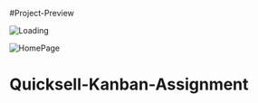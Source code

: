 #Project-Preview

![Loading](https://github.com/Dinesh-Jakhar/Quicksell-Kanban-Assignment/assets/122900416/e552c8b1-df58-456a-bbe4-e27f5af32a84)

![HomePage](https://github.com/Dinesh-Jakhar/Quicksell-Kanban-Assignment/assets/122900416/cd4bff3d-9a34-42c0-ab81-6a354e627b79)

# Quicksell-Kanban-Assignment
